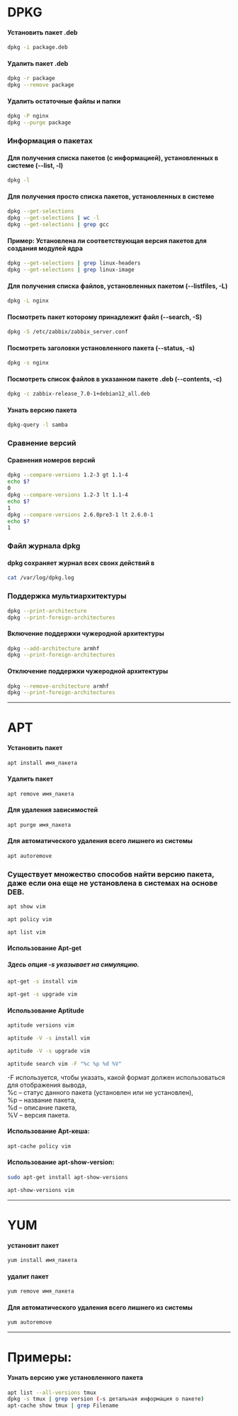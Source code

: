 # DPKG

#### Установить пакет .deb
```bash
dpkg -i package.deb
```
#### Удалить пакет .deb
```bash
dpkg -r package
dpkg --remove package

```
#### Удалить остаточные файлы и папки
```bash
dpkg -P nginx
dpkg --purge package
```

### Информация о пакетах

#### Для получения списка пакетов (с информацией), установленных в системе  (--list, -l)
```bash
dpkg -l
```
#### Для получения просто списка пакетов, установленных в системе
```bash
dpkg --get-selections
dpkg --get-selections | wc -l
dpkg --get-selections | grep gcc
```
#### Пример: Установлена ли соответствующая версия пакетов для создания модулей ядра 
```bash
dpkg --get-selections | grep linux-headers
dpkg --get-selections | grep linux-image
```


#### Для получения списка файлов, установленных пакетом (--listfiles, -L)
```bash
dpkg -L nginx
```
#### Посмотреть пакет которому принадлежит файл  (--search, -S)
```bash
dpkg -S /etc/zabbix/zabbix_server.conf
```
#### Посмотреть заголовки установленного пакета (--status, -s)
```bash
dpkg -s nginx
```
#### Посмотреть список файлов в указанном пакете .deb (--contents, -c)
```bash
dpkg -c zabbix-release_7.0-1+debian12_all.deb
```
#### Узнать версию пакета
```bash
dpkg-query -l samba
```

### Сравнение версий
#### Сравнения номеров версий 
```bash
dpkg --compare-versions 1.2-3 gt 1.1-4
echo $?
0
dpkg --compare-versions 1.2-3 lt 1.1-4
echo $?
1
dpkg --compare-versions 2.6.0pre3-1 lt 2.6.0-1
echo $?
1
```

### Файл журнала dpkg
#### dpkg сохраняет журнал всех своих действий в
```bash
cat /var/log/dpkg.log
```

### Поддержка мультиархитектуры
```bash
dpkg --print-architecture
dpkg --print-foreign-architectures
```
#### Включение поддержки чужеродной архитектуры
```bash
dpkg --add-architecture armhf
dpkg --print-foreign-architectures
```
#### Отключение поддержки чужеродной архитектуры
```bash
dpkg --remove-architecture armhf
dpkg --print-foreign-architectures
```





----
# APT

#### Установить пакет
```bash
apt install имя_пакета
```

#### Удалить пакет
```bash
apt remove имя_пакета
```

#### Для удаления зависимостей
```bash
apt purge имя_пакета
```

#### Для автоматического удаления всего лишнего из системы
```bash
apt autoremove
```
### Существует множество способов найти версию пакета, даже если она еще не установлена в системах на основе DEB.

```bash
apt show vim
```
```bash
apt policy vim
```
```bash
apt list vim
```
#### Использование Apt-get
##### Здесь опция -s указывает на симуляцию.  
```bash
apt-get -s install vim
```
```bash
apt-get -s upgrade vim
```

#### Использование Aptitude
```bash
aptitude versions vim
```
```bash
aptitude -V -s install vim
```
```bash
aptitude -V -s upgrade vim
```
```bash
aptitude search vim -F "%c %p %d %V"
```
-F используется, чтобы указать, какой формат должен использоваться для отображения вывода,  
%c – статус данного пакета (установлен или не установлен),  
%p – название пакета,  
%d – описание пакета,  
%V – версия пакета.  

#### Использование Apt-кеша:
```bash
apt-cache policy vim
```

#### Использование apt-show-version:
```bash
sudo apt-get install apt-show-versions
```
```bash
apt-show-versions vim
```



----
# YUM

#### установит пакет
```bash
yum install имя_пакета
```

#### удалит пакет
```bash
yum remove имя_пакета
```

#### Для автоматического удаления всего лишнего из системы
```bash
yum autoremove
```

----
# Примеры:

#### Узнать версию уже установленного пакета

```bash
apt list --all-versions tmux
dpkg -s tmux | grep version (-s детальная информация о пакете)
apt-cache show tmux | grep Filename
```
